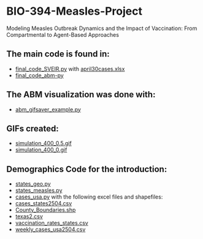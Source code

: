 # BIO-394-Measles-Project
Modeling Measles Outbreak Dynamics and the Impact of Vaccination: From Compartmental to Agent-Based Approaches

## The main code is found in:
- [final_code_SVEIR.py](https://github.com/mbucheg/BIO-394-Measles-Project/blob/main/final_code_SVEIR.py)
  with [april30cases.xlsx](https://github.com/mbucheg/BIO-394-Measles-Project/blob/main/april30cases.xlsx)
- [final_code_abm-py](https://github.com/mbucheg/BIO-394-Measles-Project/blob/main/final_code_abm.py)

## The ABM visualization was done with:
- [abm_gifsaver_example.py](https://github.com/mbucheg/BIO-394-Measles-Project/blob/main/abm_gifsaver_example.py)
## GIFs created:
- [simulation_400_0.5.gif](https://github.com/mbucheg/BIO-394-Measles-Project/blob/main/simulation_400_0.5.gif)
- [simulation_400_0.gif](https://github.com/mbucheg/BIO-394-Measles-Project/blob/main/simulation_400_0.gif)

## Demographics Code for the introduction:
- [states_geo.py](https://github.com/mbucheg/BIO-394-Measles-Project/blob/main/states_geo.py)
- [states_measles.py](https://github.com/mbucheg/BIO-394-Measles-Project/blob/main/states_measles.py)
- [cases_usa.py](https://github.com/mbucheg/BIO-394-Measles-Project/blob/main/cases_usa.py)
with the following excel files and shapefiles:
- [cases_states2504.csv](https://github.com/mbucheg/BIO-394-Measles-Project/blob/main/cases_states2504.csv)
- [County_Boundaries.shp](https://github.com/mbucheg/BIO-394-Measles-Project/blob/main/County_Boundaries.shp)
- [texas2.csv](https://github.com/mbucheg/BIO-394-Measles-Project/blob/main/texas2.csv)
- [vaccination_rates_states.csv](https://github.com/mbucheg/BIO-394-Measles-Project/blob/main/vaccination_rates_states.csv)
- [weekly_cases_usa2504.csv](https://github.com/mbucheg/BIO-394-Measles-Project/blob/main/weekly_cases_usa2504.csv)
